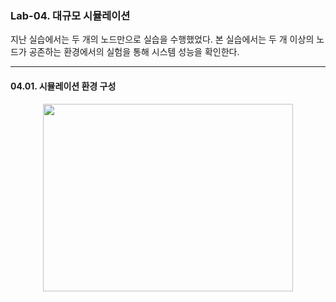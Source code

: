 ### Lab-04. 대규모 시뮬레이션

지난 실습에서는 두 개의 노드만으로 실습을 수행했었다. 본 실습에서는 두 개 이상의 노드가 공존하는
환경에서의 실험을 통해 시스템 성능을 확인한다.

---

#### 04.01. 시뮬레이션 환경 구성


<center><img src="./graph_tput_dist.png" width="400" height="300"></center>
